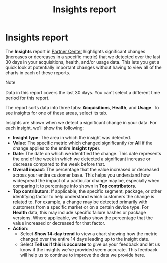 ﻿---
Description: The Insights report in Partner Center highlights significant changes about your apps.
title: Insights report
ms.date: 10/31/2018
ms.topic: article
keywords: windows 10, uwp, insight, trend, anomalies, anomaly, data changes
ms.localizationpriority: medium
---
# Insights report


The **Insights** report in [Partner Center](https://partner.microsoft.com/dashboard) highlights significant changes (increases or decreases in a specific metric) that we detected over the last 30 days in your acquisitions, health, and/or usage data. This lets you get a quick look at potentially important changes without having to view all of the charts in each of these reports.

> [!NOTE]
> Data in this report covers the last 30 days. You can't select a different time period for this report.

The report sorts data into three tabs: **Acquisitions**, **Health**, and **Usage**. To see insights for one of these areas, select its tab.

Insights are shown when we detect a significant change in your data. For each insight, we'll show the following:
- **Insight type**: The area in which the insight was detected.
- **Value**: The specific metric which changed significantly (or **All** if the change applies to the entire **Insight type**).
- **Date**: The date on which we identified the change. This date represents the end of the week in which we detected a significant increase or decrease compared to the week before that.
- **Overall impact**: The percentage that the value increased or decreased across your entire customer base. This helps you understand how widespread the impact of a particular change may be, especially when comparing it to percentage info shown in **Top contributors.**
- **Top contributors**: If applicable, the specific segment, package, or other identifying factor to help understand which customers the change is related to. For example, a change may be detected primarily with customers from a specific market or on a certain device type. For **Health** data, this may include specific failure hashes or package versions. Where applicable, we'll also show the percentage that the value increased or decreased for that factor.
- **Action**:
   - Select **Show 14-day trend** to view a chart showing how the metric changed over the entire 14 days leading up to the insight date.
   - Select **Tell us if this is accurate** to give us your feedback and let us know if the insights we've provided seem accurate. This feedback will help us to continue to improve the data we provide here. 

